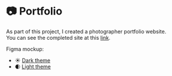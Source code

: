 # 📷 Portfolio
As part of this project, I created a photographer portfolio website.  
You can see the completed site at this [link](https://vikuli.github.io/Portfolio/).  

Figma mockup:
- ☀️ [Dark theme](https://www.figma.com/file/1A1SJ7FYyMUiBqhU3WUiBI/Portfolio?node-id=0%3A1)
- 🌒 [Light theme](https://www.figma.com/file/tbs0GYhOle1nLWvgnI7AzZ/Portfolio-white-1?node-id=0%3A1)
